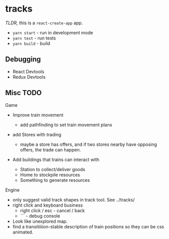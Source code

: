 # tracks

*TLDR,* this is a `react-create-app` app.

- `yarn start` - run in development mode
- `yarn test` - run tests
- `yarn build` - build

## Debugging

- React Devtools
- Redux Devtools

## Misc TODO

Game 

- Improve train movement
    - add pathfinding to set train movement plans
    
- add Stores with trading 
    - maybe a store has offers, and if two stores nearby have opposing offers, the trade can happen.
    
- Add buildings that trains can interact with
    - Station to collect/deliver goods
    - Home to stockpile resources
    - Something to generate resources

Engine
- only suggest valid track shapes in track tool. See ../tracks/
- right click and keyboard business
    - right click / esc - cancel / back
    - `\`` - debug console
- Look like unexplored map.
- find a transitiiiion-stable description of train positions so they can be css animated.
